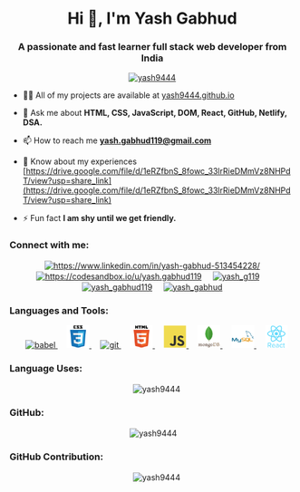 <!---
yash9444/yash9444 is a ✨ special ✨ repository because its `README.md` (this file) appears on your GitHub profile.
You can click the Preview link to take a look at your changes.
--->
<h1 align="center">Hi 👋, I'm Yash Gabhud</h1>
<!-- <<<<<<< HEAD -->
<!-- <img src="https://github.com/yash9444/yash9444/blob/702ad9d6e28413623d78274d3bb7777c66169479/web-development-yash.mp4" alt="This is Yash Gabhud"/> -->

<!-- <img src="https://cdnl.iconscout.com/lottie/premium/preview-watermark/web-development-3754057-3179103.mp4" alt="This is Yash Gabhud"/> -->
<!-- >>>>>>> 1334f3e07cbbdbe699a76164b2ee460e3051c818 -->

<h3 align="center">A passionate and fast learner full stack web developer from India</h3>

<p align="center"> <a href="https://github.com/ryo-ma/github-profile-trophy"><img src="https://github-profile-trophy.vercel.app/?username=yash9444" alt="yash9444" /></a> </p>

- 👨‍💻 All of my projects are available at [yash9444.github.io](yash9444.github.io)

- 💬 Ask me about **HTML, CSS, JavaScript, DOM, React, GitHub, Netlify, DSA.**

- 📫 How to reach me **yash.gabhud119@gmail.com**

- 📄 Know about my experiences [https://drive.google.com/file/d/1eRZfbnS_8fowc_33lrRieDMmVz8NHPdT/view?usp=share_link](https://drive.google.com/file/d/1eRZfbnS_8fowc_33lrRieDMmVz8NHPdT/view?usp=share_link)

- ⚡ Fun fact **I am shy until we get friendly.**

<h3 align="left">Connect with me:</h3>
<p align="center" space="10px">
&nbsp; &nbsp; <a href="https://linkedin.com/in/https://www.linkedin.com/in/yash-gabhud-513454228/" target="blank"><img align="center" src="https://raw.githubusercontent.com/rahuldkjain/github-profile-readme-generator/master/src/images/icons/Social/linked-in-alt.svg" alt="https://www.linkedin.com/in/yash-gabhud-513454228/" height="30" width="40" /></a>
&nbsp; &nbsp; <a href="https://codesandbox.com/https://codesandbox.io/u/yash.gabhud119" target="blank"><img align="center" src="https://raw.githubusercontent.com/rahuldkjain/github-profile-readme-generator/master/src/images/icons/Social/codesandbox.svg" alt="https://codesandbox.io/u/yash.gabhud119" height="30" width="40" /></a>
&nbsp; &nbsp; <a href="https://instagram.com/yash_g119" target="blank"><img align="center" src="https://raw.githubusercontent.com/rahuldkjain/github-profile-readme-generator/master/src/images/icons/Social/instagram.svg" alt="yash_g119" height="30" width="40" /></a>
&nbsp; &nbsp; <a href="https://www.hackerrank.com/yash_gabhud119" target="blank"><img align="center" src="https://raw.githubusercontent.com/rahuldkjain/github-profile-readme-generator/master/src/images/icons/Social/hackerrank.svg" alt="yash_gabhud119" height="30" width="40" /></a>
&nbsp; &nbsp; <a href="https://www.leetcode.com/yash_gabhud" target="blank"><img align="center" src="https://raw.githubusercontent.com/rahuldkjain/github-profile-readme-generator/master/src/images/icons/Social/leet-code.svg" alt="yash_gabhud" height="30" width="40" /></a>
</p>

<h3 align="left">Languages and Tools:</h3>
<p align="center"> 
  &nbsp; &nbsp; <a href="https://babeljs.io/" target="_blank" rel="noreferrer"> 
  <img src="https://www.vectorlogo.zone/logos/babeljs/babeljs-icon.svg" alt="babel" width="40" height="40"/> 
  </a> 
  &nbsp; &nbsp; <a href="https://www.w3schools.com/css/" target="_blank" rel="noreferrer"> 
  <img src="https://raw.githubusercontent.com/devicons/devicon/master/icons/css3/css3-original-wordmark.svg" alt="css3" width="40" height="40"/> 
  </a> 
  &nbsp; &nbsp; <a href="https://git-scm.com/" target="_blank" rel="noreferrer"> 
  <img src="https://www.vectorlogo.zone/logos/git-scm/git-scm-icon.svg" alt="git" width="40" height="40"/> 
  </a> 
  &nbsp; &nbsp; <a href="https://www.w3.org/html/" target="_blank" rel="noreferrer"> 
  <img src="https://raw.githubusercontent.com/devicons/devicon/master/icons/html5/html5-original-wordmark.svg" alt="html5" width="40" height="40"/> 
  </a> 
  &nbsp; &nbsp; <a href="https://developer.mozilla.org/en-US/docs/Web/JavaScript" target="_blank" rel="noreferrer"> 
  <img src="https://raw.githubusercontent.com/devicons/devicon/master/icons/javascript/javascript-original.svg" alt="javascript" width="40" height="40"/> 
  </a> 
  &nbsp; &nbsp; <a href="https://www.mongodb.com/" target="_blank" rel="noreferrer"> 
  <img src="https://raw.githubusercontent.com/devicons/devicon/master/icons/mongodb/mongodb-original-wordmark.svg" alt="mongodb" width="40" height="40"/> 
  </a> 
  &nbsp; &nbsp; <a href="https://www.mysql.com/" target="_blank" rel="noreferrer"> 
  <img src="https://raw.githubusercontent.com/devicons/devicon/master/icons/mysql/mysql-original-wordmark.svg" alt="mysql" width="40" height="40"/> 
  </a> 
  &nbsp; &nbsp; <a href="https://reactjs.org/" target="_blank" rel="noreferrer"> 
  <img src="https://raw.githubusercontent.com/devicons/devicon/master/icons/react/react-original-wordmark.svg" alt="react" width="40" height="40"/> </a> 
</p>
<h3 align="left">Language Uses:</h3>
<p align="center">&nbsp; &nbsp; <img align="center" src="https://github-readme-stats.vercel.app/api/top-langs?username=yash9444&show_icons=true&locale=en&layout=compact" alt="yash9444" /></p>
<h3 align="left">GitHub:</h3>
<p align="center">&nbsp;<img align="center" src="https://github-readme-stats.vercel.app/api?username=yash9444&show_icons=true&locale=en" alt="yash9444" /></p>
<h3 align="left">GitHub Contribution:</h3>
<p align="center">&nbsp; &nbsp; <img align="center" src="https://github-readme-streak-stats.herokuapp.com/?user=yash9444&" alt="yash9444" /></p>

